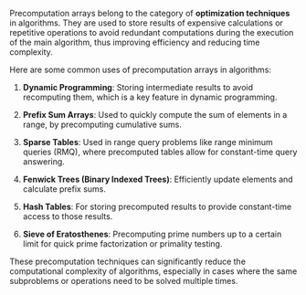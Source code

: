 Precomputation arrays belong to the category of **optimization techniques** in algorithms. They are used to store results of expensive calculations or repetitive operations to avoid redundant computations during the execution of the main algorithm, thus improving efficiency and reducing time complexity.

Here are some common uses of precomputation arrays in algorithms:

1. **Dynamic Programming**: Storing intermediate results to avoid recomputing them, which is a key feature in dynamic programming.

2. **Prefix Sum Arrays**: Used to quickly compute the sum of elements in a range, by precomputing cumulative sums.

3. **Sparse Tables**: Used in range query problems like range minimum queries (RMQ), where precomputed tables allow for constant-time query answering.

4. **Fenwick Trees (Binary Indexed Trees)**: Efficiently update elements and calculate prefix sums.

5. **Hash Tables**: For storing precomputed results to provide constant-time access to those results.

6. **Sieve of Eratosthenes**: Precomputing prime numbers up to a certain limit for quick prime factorization or primality testing.

These precomputation techniques can significantly reduce the computational complexity of algorithms, especially in cases where the same subproblems or operations need to be solved multiple times.